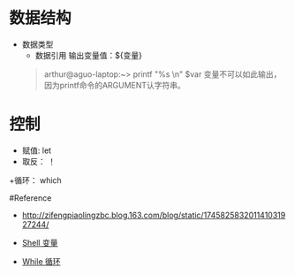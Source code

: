 # 数据结构
+ 数据类型
  + 数据引用
   输出变量值：${变量}
  > arthur@aguo-laptop:~> printf "%s \n" $var
变量不可以如此输出，因为printf命令的ARGUMENT认字符串。

# 控制
 + 赋值: let
 + 取反： ！

 +循环： which


#Reference
+ http://zifengpiaolingzbc.blog.163.com/blog/static/174582583201141031927244/

+ [Shell 变量](http://www.runoob.com/linux/linux-shell-variable.html)
+ [While 循环](http://www.cnblogs.com/kangyoung/p/3556186.html)
